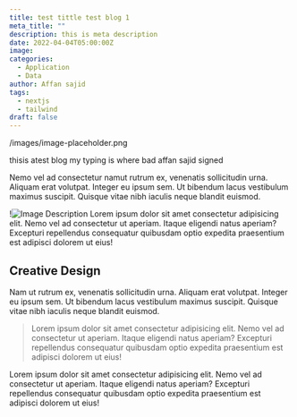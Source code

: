 ```yaml
---
title: test tittle test blog 1
meta_title: ""
description: this is meta description
date: 2022-04-04T05:00:00Z
image:
categories:
  - Application
  - Data
author: Affan sajid
tags:
  - nextjs
  - tailwind
draft: false
---
```


  /images/image-placeholder.png
  
  thisis atest blog my typing is where bad
  affan sajid signed

Nemo vel ad consectetur namut rutrum ex, venenatis sollicitudin urna. Aliquam erat volutpat. Integer eu ipsum sem. Ut bibendum lacus vestibulum maximus suscipit. Quisque vitae nibh iaculis neque blandit euismod.

  
!![Image Description](/images/Screenshot%202025-08-26%20at%209.37.49%20PM.png)
Lorem ipsum dolor sit amet consectetur adipisicing elit. Nemo vel ad consectetur ut aperiam. Itaque eligendi natus aperiam? Excepturi repellendus consequatur quibusdam optio expedita praesentium est adipisci dolorem ut eius!

  

## Creative Design

  

Nam ut rutrum ex, venenatis sollicitudin urna. Aliquam erat volutpat. Integer eu ipsum sem. Ut bibendum lacus vestibulum maximus suscipit. Quisque vitae nibh iaculis neque blandit euismod.

  

> Lorem ipsum dolor sit amet consectetur adipisicing elit. Nemo vel ad consectetur ut aperiam. Itaque eligendi natus aperiam? Excepturi repellendus consequatur quibusdam optio expedita praesentium est adipisci dolorem ut eius!

  

Lorem ipsum dolor sit amet consectetur adipisicing elit. Nemo vel ad consectetur ut aperiam. Itaque eligendi natus aperiam? Excepturi repellendus consequatur quibusdam optio expedita praesentium est adipisci dolorem ut eius!




